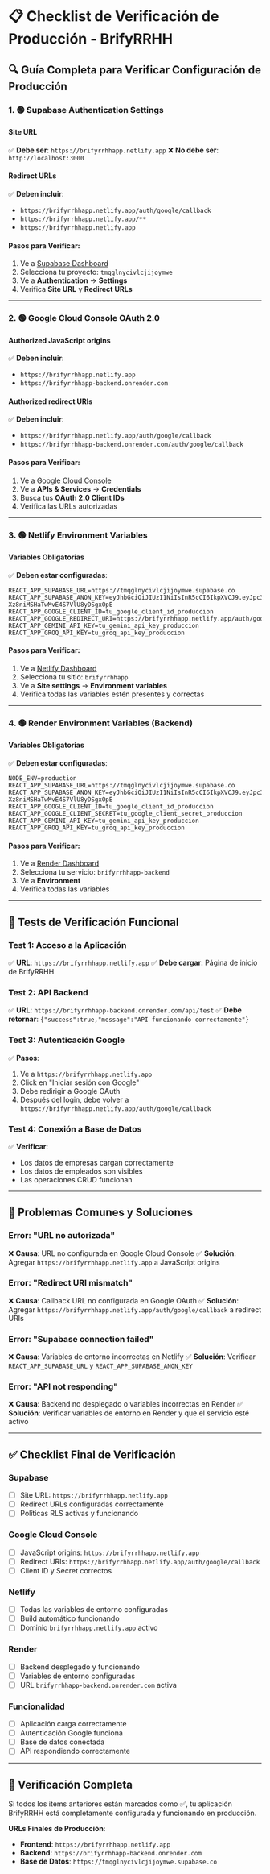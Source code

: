 # 📋 Checklist de Verificación de Producción - BrifyRRHH

## 🔍 Guía Completa para Verificar Configuración de Producción

### 1. 🟢 Supabase Authentication Settings

#### **Site URL**
✅ **Debe ser**: `https://brifyrrhhapp.netlify.app`
❌ **No debe ser**: `http://localhost:3000`

#### **Redirect URLs**
✅ **Deben incluir**:
- `https://brifyrrhhapp.netlify.app/auth/google/callback`
- `https://brifyrrhhapp.netlify.app/**`
- `https://brifyrrhhapp.netlify.app`

#### **Pasos para Verificar**:
1. Ve a [Supabase Dashboard](https://supabase.com/dashboard)
2. Selecciona tu proyecto: `tmqglnycivlcjijoymwe`
3. Ve a **Authentication** → **Settings**
4. Verifica **Site URL** y **Redirect URLs**

---

### 2. 🟢 Google Cloud Console OAuth 2.0

#### **Authorized JavaScript origins**
✅ **Deben incluir**:
- `https://brifyrrhhapp.netlify.app`
- `https://brifyrrhhapp-backend.onrender.com`

#### **Authorized redirect URIs**
✅ **Deben incluir**:
- `https://brifyrrhhapp.netlify.app/auth/google/callback`
- `https://brifyrrhhapp-backend.onrender.com/auth/google/callback`

#### **Pasos para Verificar**:
1. Ve a [Google Cloud Console](https://console.cloud.google.com)
2. Ve a **APIs & Services** → **Credentials**
3. Busca tus **OAuth 2.0 Client IDs**
4. Verifica las URLs autorizadas

---

### 3. 🟢 Netlify Environment Variables

#### **Variables Obligatorias**
✅ **Deben estar configuradas**:
```
REACT_APP_SUPABASE_URL=https://tmqglnycivlcjijoymwe.supabase.co
REACT_APP_SUPABASE_ANON_KEY=eyJhbGciOiJIUzI1NiIsInR5cCI6IkpXVCJ9.eyJpc3MiOiJzdXBhYmFzZSIsInJlZiI6InRtcWdsbnljaXZsY2ppam95bXdlIiwicm9sZSI6ImFub24iLCJpYXQiOjE3NjA1NTQ1NDYsImV4cCI6MjA3NjEzMDU0Nn0.ILwxm7pKdFZtG-Xz8niMSHaTwMvE4S7VlU8yDSgxOpE
REACT_APP_GOOGLE_CLIENT_ID=tu_google_client_id_produccion
REACT_APP_GOOGLE_REDIRECT_URI=https://brifyrrhhapp.netlify.app/auth/google/callback
REACT_APP_GEMINI_API_KEY=tu_gemini_api_key_produccion
REACT_APP_GROQ_API_KEY=tu_groq_api_key_produccion
```

#### **Pasos para Verificar**:
1. Ve a [Netlify Dashboard](https://app.netlify.com)
2. Selecciona tu sitio: `brifyrrhhapp`
3. Ve a **Site settings** → **Environment variables**
4. Verifica todas las variables estén presentes y correctas

---

### 4. 🟢 Render Environment Variables (Backend)

#### **Variables Obligatorias**
✅ **Deben estar configuradas**:
```
NODE_ENV=production
REACT_APP_SUPABASE_URL=https://tmqglnycivlcjijoymwe.supabase.co
REACT_APP_SUPABASE_ANON_KEY=eyJhbGciOiJIUzI1NiIsInR5cCI6IkpXVCJ9.eyJpc3MiOiJzdXBhYmFzZSIsInJlZiI6InRtcWdsbnljaXZsY2ppam95bXdlIiwicm9sZSI6ImFub24iLCJpYXQiOjE3NjA1NTQ1NDYsImV4cCI6MjA3NjEzMDU0Nn0.ILwxm7pKdFZtG-Xz8niMSHaTwMvE4S7VlU8yDSgxOpE
REACT_APP_GOOGLE_CLIENT_ID=tu_google_client_id_produccion
REACT_APP_GOOGLE_CLIENT_SECRET=tu_google_client_secret_produccion
REACT_APP_GEMINI_API_KEY=tu_gemini_api_key_produccion
REACT_APP_GROQ_API_KEY=tu_groq_api_key_produccion
```

#### **Pasos para Verificar**:
1. Ve a [Render Dashboard](https://dashboard.render.com)
2. Selecciona tu servicio: `brifyrrhhapp-backend`
3. Ve a **Environment**
4. Verifica todas las variables

---

## 🧪 Tests de Verificación Funcional

### **Test 1: Acceso a la Aplicación**
✅ **URL**: `https://brifyrrhhapp.netlify.app`
✅ **Debe cargar**: Página de inicio de BrifyRRHH

### **Test 2: API Backend**
✅ **URL**: `https://brifyrrhhapp-backend.onrender.com/api/test`
✅ **Debe retornar**: `{"success":true,"message":"API funcionando correctamente"}`

### **Test 3: Autenticación Google**
✅ **Pasos**:
1. Ve a `https://brifyrrhhapp.netlify.app`
2. Click en "Iniciar sesión con Google"
3. Debe redirigir a Google OAuth
4. Después del login, debe volver a `https://brifyrrhhapp.netlify.app/auth/google/callback`

### **Test 4: Conexión a Base de Datos**
✅ **Verificar**:
- Los datos de empresas cargan correctamente
- Los datos de empleados son visibles
- Las operaciones CRUD funcionan

---

## 🚨 Problemas Comunes y Soluciones

### **Error: "URL no autorizada"**
❌ **Causa**: URL no configurada en Google Cloud Console
✅ **Solución**: Agregar `https://brifyrrhhapp.netlify.app` a JavaScript origins

### **Error: "Redirect URI mismatch"**
❌ **Causa**: Callback URL no configurada en Google OAuth
✅ **Solución**: Agregar `https://brifyrrhhapp.netlify.app/auth/google/callback` a redirect URIs

### **Error: "Supabase connection failed"**
❌ **Causa**: Variables de entorno incorrectas en Netlify
✅ **Solución**: Verificar `REACT_APP_SUPABASE_URL` y `REACT_APP_SUPABASE_ANON_KEY`

### **Error: "API not responding"**
❌ **Causa**: Backend no desplegado o variables incorrectas en Render
✅ **Solución**: Verificar variables de entorno en Render y que el servicio esté activo

---

## ✅ Checklist Final de Verificación

### **Supabase**
- [ ] Site URL: `https://brifyrrhhapp.netlify.app`
- [ ] Redirect URLs configuradas correctamente
- [ ] Políticas RLS activas y funcionando

### **Google Cloud Console**
- [ ] JavaScript origins: `https://brifyrrhhapp.netlify.app`
- [ ] Redirect URIs: `https://brifyrrhhapp.netlify.app/auth/google/callback`
- [ ] Client ID y Secret correctos

### **Netlify**
- [ ] Todas las variables de entorno configuradas
- [ ] Build automático funcionando
- [ ] Dominio `brifyrrhhapp.netlify.app` activo

### **Render**
- [ ] Backend desplegado y funcionando
- [ ] Variables de entorno configuradas
- [ ] URL `brifyrrhhapp-backend.onrender.com` activa

### **Funcionalidad**
- [ ] Aplicación carga correctamente
- [ ] Autenticación Google funciona
- [ ] Base de datos conectada
- [ ] API respondiendo correctamente

---

## 🎉 Verificación Completa

Si todos los items anteriores están marcados como ✅, tu aplicación BrifyRRHH está completamente configurada y funcionando en producción.

**URLs Finales de Producción**:
- **Frontend**: `https://brifyrrhhapp.netlify.app`
- **Backend**: `https://brifyrrhhapp-backend.onrender.com`
- **Base de Datos**: `https://tmqglnycivlcjijoymwe.supabase.co`